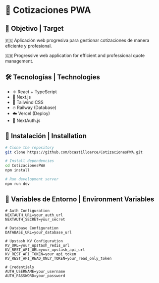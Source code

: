 # 💼 Cotizaciones PWA

## 🎯 Objetivo | Target

🇪🇸 Aplicación web progresiva para gestionar cotizaciones de manera eficiente y profesional.

🇬🇧 Progressive web application for efficient and professional quote management.

## 🛠️ Tecnologías | Technologies

- ⚛️ React + TypeScript
- 📱 Next.js
- 🎨 Tailwind CSS
- 🔥 Railway (Database)
- ☁️ Vercel (Deploy)
- 🔐 NextAuth.js

## 🚀 Instalación | Installation

```bash
# Clone the repository
git clone https://github.com/bcastilloarce/CotizacionesPWA.git

# Install dependencies
cd CotizacionesPWA
npm install

# Run development server
npm run dev
```

## 🔧 Variables de Entorno | Environment Variables

```env
# Auth Configuration
NEXTAUTH_URL=your_auth_url
NEXTAUTH_SECRET=your_secret

# Database Configuration
DATABASE_URL=your_database_url

# Upstash KV Configuration
KV_URL=your_upstash_redis_url
KV_REST_API_URL=your_upstash_api_url
KV_REST_API_TOKEN=your_api_token
KV_REST_API_READ_ONLY_TOKEN=your_read_only_token

# Credentials
AUTH_USERNAME=your_username
AUTH_PASSWORD=your_password
```

